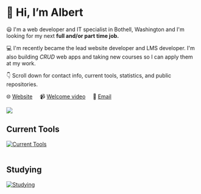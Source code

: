 # :wave: Hi, I’m Albert 

:smiley: I'm a web developer and IT specialist in Bothell, Washington and I'm looking for my next **full and/or part time job.**

:computer: I'm recently became the lead website developer and LMS developer. I'm also building *CRUD* web apps and taking new courses so I can apply them at my work.

:point_down: Scroll down for contact info, current tools, statistics, and public repositories.

:globe_with_meridians: [Website](https://albertho.dev) &nbsp; &nbsp; :video_camera: [Welcome video](https://www.youtube.com/watch?v=x4Y4DAQqzLI&cc_load_policy=1) &nbsp; &nbsp; :e-mail: [Email](mailto:albert604news@gmail.com) &nbsp; &nbsp;

<img src="https://github-readme-streak-stats.herokuapp.com/?user=maplesyrupweb"/>


## Current Tools
[![Current Tools](https://skillicons.dev/icons?i=cloudflare,html,css,js,php,mysql,wordpress,bootstrap,github,raspberrypi)](https://skillicons.dev)<br><br>

## Studying
[![Studying](https://skillicons.dev/icons?i=react,tailwind,flutter,gatsby,php,python)](https://skillicons.dev)


